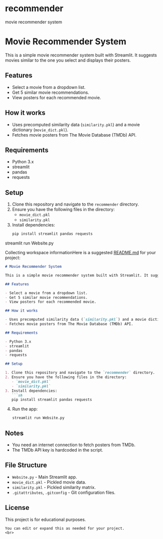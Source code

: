 # recommender
movie recommender system
<br>
# Movie Recommender System

This is a simple movie recommender system built with Streamlit. It suggests movies similar to the one you select and displays their posters.

## Features

- Select a movie from a dropdown list.
- Get 5 similar movie recommendations.
- View posters for each recommended movie.

## How it works

- Uses precomputed similarity data (`similarity.pkl`) and a movie dictionary (`movie_dict.pkl`).
- Fetches movie posters from The Movie Database (TMDb) API.

## Requirements

- Python 3.x
- streamlit
- pandas
- requests

## Setup

1. Clone this repository and navigate to the `recommender` directory.
2. Ensure you have the following files in the directory:
   - `movie_dict.pkl`
   - `similarity.pkl`
3. Install dependencies:
   ```sh
   pip install streamlit pandas requests

streamlit run Website.py

Collecting workspace informationHere is a suggested [README.md](d:/recommender/recommender/README.md) for your project:

```md
# Movie Recommender System

This is a simple movie recommender system built with Streamlit. It suggests movies similar to the one you select and displays their posters.

## Features

- Select a movie from a dropdown list.
- Get 5 similar movie recommendations.
- View posters for each recommended movie.

## How it works

- Uses precomputed similarity data (`similarity.pkl`) and a movie dictionary (`movie_dict.pkl`).
- Fetches movie posters from The Movie Database (TMDb) API.

## Requirements

- Python 3.x
- streamlit
- pandas
- requests

## Setup

1. Clone this repository and navigate to the `recommender` directory.
2. Ensure you have the following files in the directory:
   - `movie_dict.pkl`
   - `similarity.pkl`
3. Install dependencies:
   ```sh
   pip install streamlit pandas requests
   ```
4. Run the app:
   ```sh
   streamlit run Website.py
   ```

## Notes

- You need an internet connection to fetch posters from TMDb.
- The TMDb API key is hardcoded in the script.

## File Structure

- `Website.py` - Main Streamlit app.
- `movie_dict.pkl` - Pickled movie data.
- `similarity.pkl` - Pickled similarity matrix.
- `.gitattributes`, `.gitconfig` - Git configuration files.

## License

This project is for educational purposes.
```
You can edit or expand this as needed for your project.
<br>
